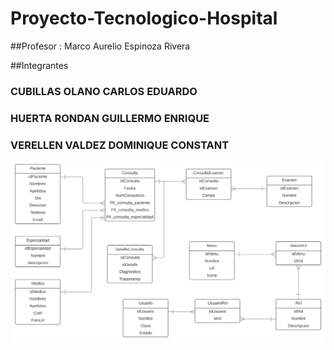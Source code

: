 # Proyecto-Tecnologico-Hospital

##Profesor : Marco Aurelio Espinoza Rivera

##Integrantes
### CUBILLAS OLANO CARLOS EDUARDO
### HUERTA RONDAN GUILLERMO ENRIQUE
### VERELLEN VALDEZ DOMINIQUE CONSTANT

![](Docs/bd.png)
